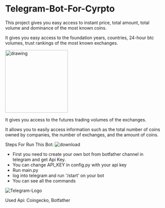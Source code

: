 # Telegram-Bot-For-Cyrpto

This project gives you easy access to instant price, total amount, total volume and dominance of the most known coins.

It gives you easy access to the foundation years, countries, 24-hour btc volumes, trust rankings of the most known exchanges.

<img src="https://user-images.githubusercontent.com/42752883/161561628-2027e341-5a0f-4b38-8cd7-ea6f85955df7.jpg" alt="drawing" width="200"/>


It gives you access to the futures trading volumes of the exchanges.


It allows you to easily access information such as the total number of coins owned by companies, the number of exchanges, and the amount of coins.

Steps For Run This Bot:
 ![download](https://user-images.githubusercontent.com/42752883/161564736-cd24420b-416f-4b48-a0c3-ea2ccfae0b54.jpeg)

- First you need to create your own bot from botfather channel in telegram and get Api Key.
- You can change API_KEY in config.py with your api key
- Run main.py
- log into telegram and run '/start' on your bot
- You can see all the commands

![Telegram-Logo](https://user-images.githubusercontent.com/42752883/161564842-c4faddee-1f78-4ad5-aa0a-72ca7eb729b2.png)


Used Api: Coingecko, Botfather

